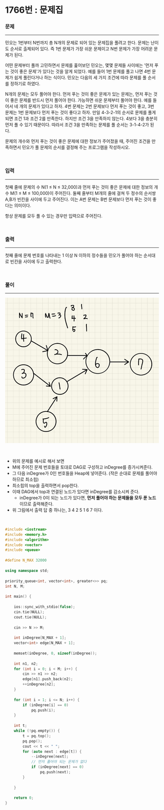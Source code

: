 1766번 : 문제집
===
### 문제
---

민오는 1번부터 N번까지 총 N개의 문제로 되어 있는 문제집을 풀려고 한다. 문제는 난이도 순서로 출제되어 있다. 즉 1번 문제가 가장 쉬운 문제이고 N번 문제가 가장 어려운 문제가 된다.

어떤 문제부터 풀까 고민하면서 문제를 훑어보던 민오는, 몇몇 문제들 사이에는 '먼저 푸는 것이 좋은 문제'가 있다는 것을 알게 되었다. 예를 들어 1번 문제를 풀고 나면 4번 문제가 쉽게 풀린다거나 하는 식이다. 민오는 다음의 세 가지 조건에 따라 문제를 풀 순서를 정하기로 하였다.

N개의 문제는 모두 풀어야 한다.
먼저 푸는 것이 좋은 문제가 있는 문제는, 먼저 푸는 것이 좋은 문제를 반드시 먼저 풀어야 한다.
가능하면 쉬운 문제부터 풀어야 한다.
예를 들어서 네 개의 문제가 있다고 하자. 4번 문제는 2번 문제보다 먼저 푸는 것이 좋고, 3번 문제는 1번 문제보다 먼저 푸는 것이 좋다고 하자. 만일 4-3-2-1의 순서로 문제를 풀게 되면 조건 1과 조건 2를 만족한다. 하지만 조건 3을 만족하지 않는다. 4보다 3을 충분히 먼저 풀 수 있기 때문이다. 따라서 조건 3을 만족하는 문제를 풀 순서는 3-1-4-2가 된다.

문제의 개수와 먼저 푸는 것이 좋은 문제에 대한 정보가 주어졌을 때, 주어진 조건을 만족하면서 민오가 풀 문제의 순서를 결정해 주는 프로그램을 작성하시오.

<br>

### 입력
---

첫째 줄에 문제의 수 N(1 ≤ N ≤ 32,000)과 먼저 푸는 것이 좋은 문제에 대한 정보의 개수 M(1 ≤ M ≤ 100,000)이 주어진다. 둘째 줄부터 M개의 줄에 걸쳐 두 정수의 순서쌍 A,B가 빈칸을 사이에 두고 주어진다. 이는 A번 문제는 B번 문제보다 먼저 푸는 것이 좋다는 의미이다.

항상 문제를 모두 풀 수 있는 경우만 입력으로 주어진다.

<br>

### 출력
---

첫째 줄에 문제 번호를 나타내는 1 이상 N 이하의 정수들을 민오가 풀어야 하는 순서대로 빈칸을 사이에 두고 출력한다.

<br>

### 풀이
---

![KakaoTalk_20200728_153355325](/assets/KakaoTalk_20200728_153355325.jpg)

<br>

- 위의 문제를 예시로 해서 보면
- M에 주어진 문제 번호들을 토대로 DAG로 구성하고 inDegree를 증가시켜준다.
- 그 다음 inDegree가 0인 번호들을 Heap에 넣어준다. (작은 순대로 문제를 풀어야 하므로 최소힙)
- 최소힙의 top을 출력하면서 pop한다.
- 이때 DAG에서 top과 연결된 노드가 있다면 inDegree를 감소시켜 준다.
  - inDegree가 0이 되는 노드가 있다면, **먼저 풀어야 하는 문제들을 모두 푼 노드** 이므로 출력해준다.
- 위 그림에서 출력 답 중 하나는, 3 4 2 5 1 6 7 이다.




<br>


```c++
#include <iostream>
#include <memory.h>
#include <algorithm>
#include <vector>
#include <queue>

#define N_MAX 32000

using namespace std;

priority_queue<int, vector<int>, greater<>> pq;
int N, M;

int main() {

	ios::sync_with_stdio(false);
	cin.tie(NULL);
	cout.tie(NULL);

	cin >> N >> M;

	int inDegree[N_MAX + 1];
	vector<int> edge[N_MAX + 1];

	memset(inDegree, 0, sizeof(inDegree));

	int n1, n2;
	for (int i = 0; i < M; i++) {
		cin >> n1 >> n2;
		edge[n1].push_back(n2);
		++inDegree[n2];
	}

	for (int i = 1; i <= N; i++) {
		if (inDegree[i] == 0)
			pq.push(i);
	}

	int t;
	while (!pq.empty()) {
		t = pq.top();
		pq.pop();
		cout << t << " ";
		for (auto next : edge[t]) {
			--inDegree[next];
			// 먼저 풀어야 되는 문제가 없다
			if (inDegree[next] == 0)
				pq.push(next);
		}

	}

	return 0;
}
```
